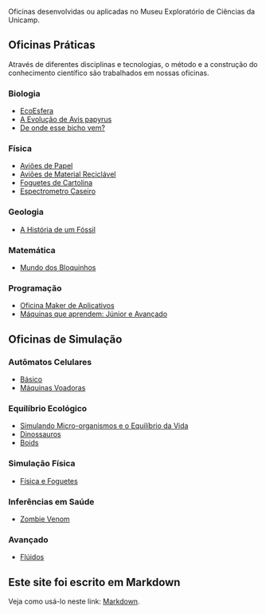 Oficinas desenvolvidas ou aplicadas no Museu Exploratório de Ciências da Unicamp.

## Oficinas Práticas
Através de diferentes disciplinas e tecnologias, o método e a construção do conhecimento científico são trabalhados em nossas oficinas.

### Biologia
* [EcoEsfera](ecoesfera/)
* [A Evolução de Avis papyrus](papyrus/)
* [De onde esse bicho vem?](bicho/)

### Física
* [Aviões de Papel](avioes/)
* [Aviões de Material Reciclável](avioes/)
* [Foguetes de Cartolina](foguetes/)
* [Espectrometro Caseiro](espectrometro/)

### Geologia
* [A História de um Fóssil](fossil/)

### Matemática
* [Mundo dos Bloquinhos](bloquinhos/)

### Programação
* [Oficina Maker de Aplicativos](https://www.youtube.com/watch?v=aWxIs1wratM)
* [Máquinas que aprendem: Júnior e Avançado](ml/)

## Oficinas de Simulação

### Autômatos Celulares
* [Básico](simula/automatos/)
* [Máquinas Voadoras](https://bit.ly/museu-fly2)

### Equilíbrio Ecológico
* [Simulando Micro-organismos e o Equilíbrio da Vida](/simula/micromundos)
* [Dinossauros](simula/dinossauros/)
* [Boids](https://bit.ly/museu-boids)

### Simulação Física
* [Física e Foguetes](https://bit.ly/museu-foguetes)

### Inferências em Saúde
* [Zombie Venom](https://bit.ly/museu-zumbi)

### Avançado
* [Flúidos](simula/automatos/)

## Este site foi escrito em Markdown

Veja como usá-lo neste link: [Markdown](docs/).


